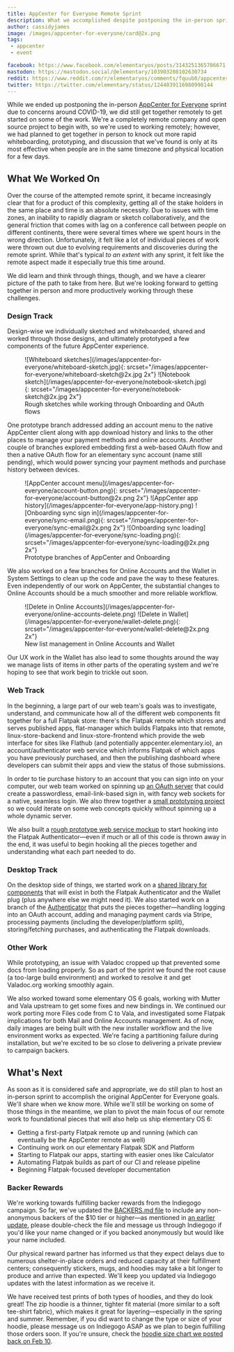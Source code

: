 ```yaml
---
title: AppCenter for Everyone Remote Sprint
description: What we accomplished despite postponing the in-person sprint
author: cassidyjames
image: /images/appcenter-for-everyone/card@2x.png
tags:
 - appcenter
 - event

facebook: https://www.facebook.com/elementaryos/posts/3143251365706671
mastodon: https://mastodon.social/@elementary/103903208102630734
reddit: https://www.reddit.com/r/elementaryos/comments/fquub0/appcenter_for_everyone_remote_sprint_elementary/
twitter: https://twitter.com/elementary/status/1244039116980998144
---
```


While we ended up postponing the in-person [AppCenter for Everyone](/appcenter-for-everyone) sprint due to concerns around COVID-19, we did still get together remotely to get started on some of the work. We're a completely remote company and open source project to begin with, so we're used to working remotely; however, we had planned to get together in person to knock out more rapid whiteboarding, prototyping, and discussion that we've found is only at its most effective when people are in the same timezone and physical location for a few days.

## What We Worked On

Over the course of the attempted remote sprint, it became increasingly clear that for a product of this complexity, getting all of the stake holders in the same place and time is an absolute necessity. Due to issues with time zones, an inability to rapidly diagram or sketch collaboratively, and the general friction that comes with lag on a conference call between people on different continents, there were several times where we spent hours in the wrong direction. Unfortunately, it felt like a lot of individual pieces of work were thrown out due to evolving requirements and discoveries during the remote sprint. While that's typical _to an extent_ with any sprint, it felt like the remote aspect made it especially true this time around.

We did learn and think through things, though, and we have a clearer picture of the path to take from here. But we're looking forward to getting together in person and more productively working through these challenges.

### Design Track

Design-wise we individually sketched and whiteboarded, shared and worked through those designs, and ultimately prototyped a few components of the future AppCenter experience.

<figure class="half" markdown="1">
![Whiteboard sketches](/images/appcenter-for-everyone/whiteboard-sketch.jpg){: srcset="/images/appcenter-for-everyone/whiteboard-sketch@2x.jpg 2x"}
![Notebook sketch](/images/appcenter-for-everyone/notebook-sketch.jpg){: srcset="/images/appcenter-for-everyone/notebook-sketch@2x.jpg 2x"}
<figcaption>Rough sketches while working through Onboarding and OAuth flows</figcaption>
</figure>

One prototype branch addressed adding an account menu to the native AppCenter client along with app download history and links to the other places to manage your payment methods and online accounts. Another couple of branches explored embedding first a web-based OAuth flow and then a native OAuth flow for an elementary sync account (name still pending), which would power syncing your payment methods and purchase history between devices.

<figure class="half" markdown="1">
![AppCenter account menu](/images/appcenter-for-everyone/account-button.png){: srcset="/images/appcenter-for-everyone/account-button@2x.png 2x"}
![AppCenter app history](/images/appcenter-for-everyone/app-history.png)
![Onboarding sync sign in](/images/appcenter-for-everyone/sync-email.png){: srcset="/images/appcenter-for-everyone/sync-email@2x.png 2x"}
![Onboarding sync loading](/images/appcenter-for-everyone/sync-loading.png){: srcset="/images/appcenter-for-everyone/sync-loading@2x.png 2x"}
<figcaption>Prototype branches of AppCenter and Onboarding</figcaption>
</figure>

We also worked on a few branches for Online Accounts and the Wallet in System Settings to clean up the code and pave the way to these features. Even independently of our work on AppCenter, the substantial changes to Online Accounts should be a much smoother and more reliable workflow.

<figure class="half" markdown="1">
![Delete in Online Accounts](/images/appcenter-for-everyone/online-accounts-delete.png)
![Delete in Wallet](/images/appcenter-for-everyone/wallet-delete.png){: srcset="/images/appcenter-for-everyone/wallet-delete@2x.png 2x"}
<figcaption>New list management in Online Accounts and Wallet</figcaption>
</figure>

Our UX work in the Wallet has also lead to some thoughts around the way we manage lists of items in other parts of the operating system and we're hoping to see that work begin to trickle out soon.


### Web Track

In the beginning, a large part of our web team's goals was to investigate, understand, and communicate how all of the different web components fit together for a full Flatpak store: there's the Flatpak remote which stores and serves published apps, flat-manager which builds Flatpaks into that remote, linux-store-backend and linux-store-frontend which provide the web interface for sites like Flathub (and potentially appcenter.elementary.io), an account/authenticator web service which informs Flatpak of which apps you have previously purchased, and then the publishing dashboard where developers can submit their apps and view the status of those submissions.

In order to tie purchase history to an account that you can sign into on your computer, our web team worked on spinning up [an OAuth server](https://github.com/elementary/accounts) that could create a passwordless, email-link-based sign in, with fancy web sockets for a native, seamless login. We also threw together a [small prototyping project](https://github.com/elementary/accounts-prototype) so we could iterate on some web concepts quickly without spinning up a whole dynamic server.

We also built a [rough prototype web service mockup](https://github.com/davidmhewitt/elementary-account-api) to start hooking into the Flatpak Authenticator—even if much or all of this code is thrown away in the end, it was useful to begin hooking all the pieces together and understanding what each part needed to do.

### Desktop Track

On the desktop side of things, we started work on a [shared library for components](https://github.com/davidmhewitt/libelementary-account) that will exist in both the Flatpak Authenticator and the Wallet plug (plus anywhere else we might need it). We also started work on a branch of the [Authenticator](https://github.com/elementary/flatpak-authenticator) that puts the pieces together—handling logging into an OAuth account, adding and managing payment cards via Stripe, processing payments (including the developer/platform split), storing/fetching purchases, and authenticating the Flatpak downloads.

### Other Work

While prototyping, an issue with Valadoc cropped up that prevented some docs from loading properly. So as part of the sprint we found the root cause (a too-large build environment) and worked to resolve it and get Valadoc.org working smoothly again.

We also worked toward some elementary OS 6 goals, working with Mutter and Vala upstream to get some fixes and new bindings in. We continued our work porting more Files code from C to Vala, and investigated some Flatpak implications for both Mail and Online Accounts management. As of now, daily images are being built with the new installer workflow and the live environment works as expected. We're facing a partitioning failure during installation, but we're excited to be so close to delivering a private preview to campaign backers.

## What's Next

As soon as it is considered safe and appropriate, we do still plan to host an in-person sprint to accomplish the original AppCenter for Everyone goals. We'll share when we know more. While we'll still be working on some of those things in the meantime, we plan to pivot the main focus of our remote work to foundational pieces that will also help us ship elementary OS 6:

- Getting a first-party Flatpak remote up and running (which can eventually be the AppCenter remote as well)
- Continuing work on our elementary Flatpak SDK and Platform
- Starting to Flatpak our apps, starting with easier ones like Calculator
- Automating Flatpak builds as part of our CI and release pipeline
- Beginning Flatpak-focused developer documentation

### Backer Rewards

We're working towards fulfilling backer rewards from the Indiegogo campaign. So far, we've updated the [BACKERS.md file](https://github.com/elementary/appcenter/blob/master/BACKERS.md) to include any non-anonymous backers of the $10 tier or higher—as mentioned in [an earlier update](https://www.indiegogo.com/projects/appcenter-for-everyone#/updates/17), please double-check the file and message us through Indiegogo if you'd like your name changed or if you backed anonymously but would like your name included.

Our physical reward partner has informed us that they expect delays due to numerous shelter-in-place orders and reduced capacity at their fulfillment centers; consequently stickers, mugs, and hoodies may take a bit longer to produce and arrive than expected. We'll keep you updated via Indiegogo updates with the latest information as we receive it.

We have received test prints of both types of hoodies, and they do look great! The zip hoodie is a thinner, tighter fit material (more similar to a soft tee-shirt fabric), which makes it great for layering—especially in the spring and summer. Remember, if you did want to change the type or size of your hoodie, please message us on Indiegogo ASAP as we plan to begin fulfilling those orders soon. If you're unsure, check the [hoodie size chart we posted back on Feb 10](https://www.indiegogo.com/projects/appcenter-for-everyone#/updates/10).
